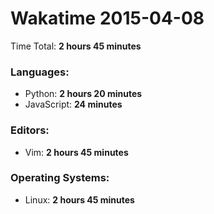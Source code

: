 # Wakatime 2015-04-08

Time Total: **2 hours 45 minutes**

### Languages:
- Python: **2 hours 20 minutes** 
- JavaScript: **24 minutes** 

### Editors:
- Vim: **2 hours 45 minutes** 

### Operating Systems:
- Linux: **2 hours 45 minutes** 

